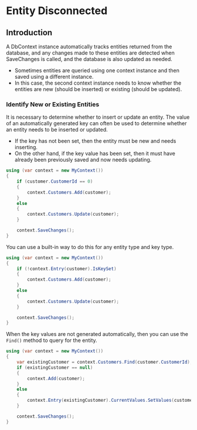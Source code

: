 # Entity Disconnected

## Introduction

A DbContext instance automatically tracks entities returned from the database, and any changes made to these entities are detected when SaveChanges is called, and the database is also updated as needed.

 - Sometimes entities are queried using one context instance and then saved using a different instance. 
 - In this case, the second context instance needs to know whether the entities are new (should be inserted) or existing (should be updated).

### Identify New or Existing Entities

It is necessary to determine whether to insert or update an entity. The value of an automatically generated key can often be used to determine whether an entity needs to be inserted or updated.

 - If the key has not been set, then the entity must be new and needs inserting. 
 - On the other hand, if the key value has been set, then it must have already been previously saved and now needs updating. 


```csharp
using (var context = new MyContext())
{
    if (customer.CustomerId == 0)
    {
        context.Customers.Add(customer);
    }
    else
    {
        context.Customers.Update(customer);
    }

    context.SaveChanges();
}
```

You can use a built-in way to do this for any entity type and key type.


```csharp
using (var context = new MyContext())
{
    if (!context.Entry(customer).IsKeySet)
    {
        context.Customers.Add(customer);
    }
    else
    {
        context.Customers.Update(customer);
    }

    context.SaveChanges();
}
```

When the key values are not generated automatically, then you can use the `Find()` method to query for the entity.


```csharp
using (var context = new MyContext())
{
    var existingCustomer = context.Customers.Find(customer.CustomerId);
    if (existingCustomer == null)
    {
        context.Add(customer);
    }
    else
    {
        context.Entry(existingCustomer).CurrentValues.SetValues(customer);
    }

    context.SaveChanges();
}
```
